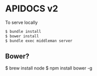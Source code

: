 # APIDOCS v2

To serve locally

```sh
$ bundle install
$ bower install
$ bundle exec middleman server
```

## Bower?

$ brew install node
$ npm install bower -g
